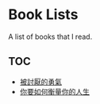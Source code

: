 # Book Lists

A list of books that I read.

## TOC

- [被討厭的勇氣](被討厭的勇氣.md)
- [你要如何衡量你的人生](你要如何衡量你的人生.md)
